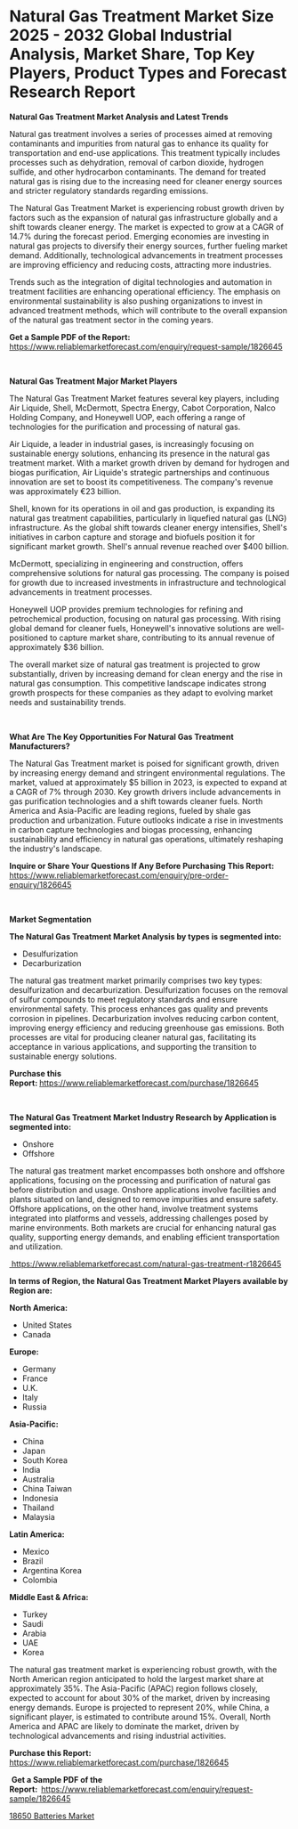 <p><h1>Natural Gas Treatment Market Size 2025 - 2032 Global Industrial Analysis, Market Share, Top Key Players, Product Types and Forecast Research Report</h1></p><p><strong>Natural Gas Treatment Market Analysis and Latest Trends</strong></p>
<p><p>Natural gas treatment involves a series of processes aimed at removing contaminants and impurities from natural gas to enhance its quality for transportation and end-use applications. This treatment typically includes processes such as dehydration, removal of carbon dioxide, hydrogen sulfide, and other hydrocarbon contaminants. The demand for treated natural gas is rising due to the increasing need for cleaner energy sources and stricter regulatory standards regarding emissions.</p><p>The Natural Gas Treatment Market is experiencing robust growth driven by factors such as the expansion of natural gas infrastructure globally and a shift towards cleaner energy. The market is expected to grow at a CAGR of 14.7% during the forecast period. Emerging economies are investing in natural gas projects to diversify their energy sources, further fueling market demand. Additionally, technological advancements in treatment processes are improving efficiency and reducing costs, attracting more industries. </p><p>Trends such as the integration of digital technologies and automation in treatment facilities are enhancing operational efficiency. The emphasis on environmental sustainability is also pushing organizations to invest in advanced treatment methods, which will contribute to the overall expansion of the natural gas treatment sector in the coming years.</p></p>
<p><strong>Get a Sample PDF of the Report:&nbsp;</strong> <a href="https://www.reliablemarketforecast.com/enquiry/request-sample/1826645?utm_campaign=2235&utm_medium=2&utm_source=Github&utm_content=ia&utm_term=07042025&utm_id=natural-gas-treatment">https://www.reliablemarketforecast.com/enquiry/request-sample/1826645</a></p>
<p>&nbsp;</p>
<p><strong>Natural Gas Treatment Major Market Players</strong></p>
<p><p>The Natural Gas Treatment Market features several key players, including Air Liquide, Shell, McDermott, Spectra Energy, Cabot Corporation, Nalco Holding Company, and Honeywell UOP, each offering a range of technologies for the purification and processing of natural gas.</p><p>Air Liquide, a leader in industrial gases, is increasingly focusing on sustainable energy solutions, enhancing its presence in the natural gas treatment market. With a market growth driven by demand for hydrogen and biogas purification, Air Liquide's strategic partnerships and continuous innovation are set to boost its competitiveness. The company's revenue was approximately €23 billion.</p><p>Shell, known for its operations in oil and gas production, is expanding its natural gas treatment capabilities, particularly in liquefied natural gas (LNG) infrastructure. As the global shift towards cleaner energy intensifies, Shell's initiatives in carbon capture and storage and biofuels position it for significant market growth. Shell's annual revenue reached over $400 billion.</p><p>McDermott, specializing in engineering and construction, offers comprehensive solutions for natural gas processing. The company is poised for growth due to increased investments in infrastructure and technological advancements in treatment processes.</p><p>Honeywell UOP provides premium technologies for refining and petrochemical production, focusing on natural gas processing. With rising global demand for cleaner fuels, Honeywell's innovative solutions are well-positioned to capture market share, contributing to its annual revenue of approximately $36 billion.</p><p>The overall market size of natural gas treatment is projected to grow substantially, driven by increasing demand for clean energy and the rise in natural gas consumption. This competitive landscape indicates strong growth prospects for these companies as they adapt to evolving market needs and sustainability trends.</p></p>
<p>&nbsp;</p>
<p><strong>What Are The Key Opportunities For Natural Gas Treatment Manufacturers?</strong></p>
<p><p>The Natural Gas Treatment market is poised for significant growth, driven by increasing energy demand and stringent environmental regulations. The market, valued at approximately $5 billion in 2023, is expected to expand at a CAGR of 7% through 2030. Key growth drivers include advancements in gas purification technologies and a shift towards cleaner fuels. North America and Asia-Pacific are leading regions, fueled by shale gas production and urbanization. Future outlooks indicate a rise in investments in carbon capture technologies and biogas processing, enhancing sustainability and efficiency in natural gas operations, ultimately reshaping the industry's landscape.</p></p>
<p><strong>Inquire or Share Your Questions If Any Before Purchasing This Report:</strong> <a href="https://www.reliablemarketforecast.com/enquiry/pre-order-enquiry/1826645?utm_campaign=2235&utm_medium=2&utm_source=Github&utm_content=ia&utm_term=07042025&utm_id=natural-gas-treatment">https://www.reliablemarketforecast.com/enquiry/pre-order-enquiry/1826645</a></p>
<p>&nbsp;</p>
<p><strong>Market Segmentation</strong></p>
<p><strong>The Natural Gas Treatment Market Analysis by types is segmented into:</strong></p>
<p><ul><li>Desulfurization</li><li>Decarburization</li></ul></p>
<p><p>The natural gas treatment market primarily comprises two key types: desulfurization and decarburization. Desulfurization focuses on the removal of sulfur compounds to meet regulatory standards and ensure environmental safety. This process enhances gas quality and prevents corrosion in pipelines. Decarburization involves reducing carbon content, improving energy efficiency and reducing greenhouse gas emissions. Both processes are vital for producing cleaner natural gas, facilitating its acceptance in various applications, and supporting the transition to sustainable energy solutions.</p></p>
<p><strong>Purchase this Report:&nbsp;</strong><a href="https://www.reliablemarketforecast.com/purchase/1826645?utm_campaign=2235&utm_medium=2&utm_source=Github&utm_content=ia&utm_term=07042025&utm_id=natural-gas-treatment">https://www.reliablemarketforecast.com/purchase/1826645</a></p>
<p>&nbsp;</p>
<p><strong>The Natural Gas Treatment Market Industry Research by Application is segmented into:</strong></p>
<p><ul><li>Onshore</li><li>Offshore</li></ul></p>
<p><p>The natural gas treatment market encompasses both onshore and offshore applications, focusing on the processing and purification of natural gas before distribution and usage. Onshore applications involve facilities and plants situated on land, designed to remove impurities and ensure safety. Offshore applications, on the other hand, involve treatment systems integrated into platforms and vessels, addressing challenges posed by marine environments. Both markets are crucial for enhancing natural gas quality, supporting energy demands, and enabling efficient transportation and utilization.</p></p>
<p><a href="https://www.reliablemarketforecast.com/natural-gas-treatment-r1826645?utm_campaign=2235&utm_medium=2&utm_source=Github&utm_content=ia&utm_term=07042025&utm_id=natural-gas-treatment">&nbsp;https://www.reliablemarketforecast.com/natural-gas-treatment-r1826645</a></p>
<p><strong>In terms of Region, the Natural Gas Treatment Market Players available by Region are:</strong></p>
<p>
    <p> <strong> North America: </strong>
        <ul>
            <li>United States</li>
            <li>Canada</li>
        </ul>
        </p> 
    <p> <strong> Europe: </strong>
        <ul>
            <li>Germany</li>
            <li>France</li>
            <li>U.K.</li>
            <li>Italy</li>
            <li>Russia</li>
        </ul>
        </p> 
    <p> <strong> Asia-Pacific: </strong>
        <ul>
            <li>China</li>
            <li>Japan</li>
            <li>South Korea</li>
            <li>India</li>
            <li>Australia</li>
            <li>China Taiwan</li>
            <li>Indonesia</li>
            <li>Thailand</li>
            <li>Malaysia</li>
        </ul>
        </p> 
    <p> <strong> Latin America: </strong>
        <ul>
            <li>Mexico</li>
            <li>Brazil</li>
            <li>Argentina Korea</li>
            <li>Colombia</li>
        </ul>
        </p> 
    <p> <strong> Middle East & Africa: </strong>
        <ul>
            <li>Turkey</li>
            <li>Saudi</li>
            <li>Arabia</li>
            <li>UAE</li>
            <li>Korea</li>
        </ul>
    </p>
    </p>
<p><p>The natural gas treatment market is experiencing robust growth, with the North American region anticipated to hold the largest market share at approximately 35%. The Asia-Pacific (APAC) region follows closely, expected to account for about 30% of the market, driven by increasing energy demands. Europe is projected to represent 20%, while China, a significant player, is estimated to contribute around 15%. Overall, North America and APAC are likely to dominate the market, driven by technological advancements and rising industrial activities.</p></p>
<p><strong>Purchase this Report: </strong><a href="https://www.reliablemarketforecast.com/purchase/1826645?utm_campaign=2235&utm_medium=2&utm_source=Github&utm_content=ia&utm_term=07042025&utm_id=natural-gas-treatment">https://www.reliablemarketforecast.com/purchase/1826645</a></p>
<p>&nbsp;<strong>Get a Sample PDF of the Report:&nbsp;&nbsp;</strong><a href="https://www.reliablemarketforecast.com/enquiry/request-sample/1826645?utm_campaign=2235&utm_medium=2&utm_source=Github&utm_content=ia&utm_term=07042025&utm_id=natural-gas-treatment">https://www.reliablemarketforecast.com/enquiry/request-sample/1826645</a></p>
<p><strong></strong></p>
<p><p><a href="https://github.com/gullattedenna/Market-Research-Report-List-1/blob/main/18650-batteries-market.md?utm_campaign=2235&utm_medium=2&utm_source=Github&utm_content=ia&utm_term=07042025&utm_id=natural-gas-treatment">18650 Batteries Market</a></p></p>